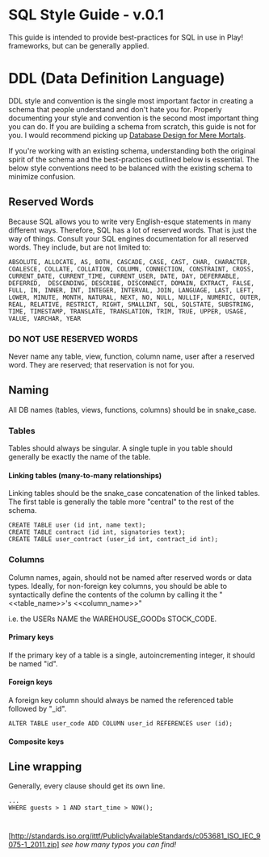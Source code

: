 SQL Style Guide  - v.0.1
=========================

This guide is intended to provide best-practices for SQL in use in Play! frameworks, but can be generally applied.

# DDL (Data Definition Language)

DDL style and convention is the single most important factor in creating a schema that people understand and don't hate you for. Properly documenting your style and convention is the second most important thing you can do. If you are building a schema from scratch, this guide is not for you. I would recommend picking up [Database Design for Mere Mortals](http://www.amazon.com/Database-Design-Mere-Mortals-Relational/dp/0201752840).

If you're working with an existing schema, understanding both the original spirit of the schema and the best-practices outlined below is essential. The below style conventions need to be balanced with the existing schema to minimize confusion.

## Reserved Words

Because SQL allows you to write very English-esque statements in many different ways. Therefore, SQL has a lot of reserved words. That is just the way of things. Consult your SQL engines documentation for all reserved words. They include, but are not limited to:

```
ABSOLUTE, ALLOCATE, AS, BOTH, CASCADE, CASE, CAST, CHAR, CHARACTER, COALESCE, COLLATE, COLLATION, COLUMN, CONNECTION, CONSTRAINT, CROSS, CURRENT_DATE, CURRENT_TIME, CURRENT_USER, DATE, DAY, DEFERRABLE, DEFERRED,  DESCENDING, DESCRIBE, DISCONNECT, DOMAIN, EXTRACT, FALSE, FULL, IN, INNER, INT, INTEGER, INTERVAL, JOIN, LANGUAGE, LAST, LEFT, LOWER, MINUTE, MONTH, NATURAL, NEXT, NO, NULL, NULLIF, NUMERIC, OUTER, REAL, RELATIVE, RESTRICT, RIGHT, SMALLINT, SQL, SQLSTATE, SUBSTRING, TIME, TIMESTAMP, TRANSLATE, TRANSLATION, TRIM, TRUE, UPPER, USAGE, VALUE, VARCHAR, YEAR
```

### DO NOT USE RESERVED WORDS

Never name any table, view, function, column name, user after a reserved word. They are reserved; that reservation is not for you.

## Naming

All DB names (tables, views, functions, columns) should be in snake_case.

### Tables

Tables should always be singular. A single tuple in you table should generally be exactly the name of the table.

#### Linking tables (many-to-many relationships)
Linking tables should be the snake_case concatenation of the linked tables. The first table is generally the table more "central" to the rest of the schema.

```
CREATE TABLE user (id int, name text);
CREATE TABLE contract (id int, signatories text);
CREATE TABLE user_contract (user_id int, contract_id int);
```

### Columns

Column names, again, should not be named after reserved words or data types. Ideally, for non-foreign key columns, you should be able to syntactically define the contents of the column by calling it the "<<table_name>>'s <<column_name>>"

  i.e.
  the USERs NAME
  the WAREHOUSE_GOODs STOCK_CODE.

#### Primary keys
If the primary key of a table is a single, autoincrementing integer, it should be named "id".

#### Foreign keys
A foreign key column should always be named the referenced table followed by "_id".

```
ALTER TABLE user_code ADD COLUMN user_id REFERENCES user (id);
```

#### Composite keys

## Line wrapping

Generally, every clause should get its own line.

```
...
WHERE guests > 1 AND start_time > NOW();
```
# 
[http://standards.iso.org/ittf/PubliclyAvailableStandards/c053681_ISO_IEC_9075-1_2011.zip]
_see how many typos you can find!_
